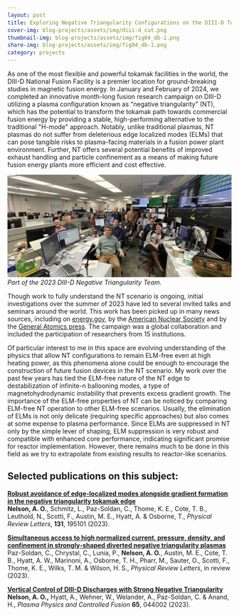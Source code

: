 ```yaml
---
layout: post
title: Exploring Negative Triangularity Configurations on the DIII-D Tokamak
cover-img: blog-projects/assets/img/diii-d_cut.png
thumbnail-img: blog-projects/assets/img/fig04_db-1.png
share-img: blog-projects/assets/img/fig04_db-1.png
category: projects
---
```

 
As one of the most flexible and powerful tokamak facilities in the world, the DIII-D National Fusion Facility is a premier location for ground-breaking studies in magnetic fusion energy. 
In January and February of 2024, we completed an innovative month-long fusion research campaign on DIII-D utilizing a plasma configuration known as “negative triangularity” (NT), which has the potential to transform the tokamak path towards commercial fusion energy by providing a stable, high-performing alternative to the traditional "H-mode" approach. 
Notably, unlike traditional plasmas, NT plasmas do not suffer from deleterious edge localized modes (ELMs) that can pose tangible risks to plasma-facing materials in a fusion power plant environment. 
Further, NT offers several potential benefits of improved exhaust handling and particle confinement as a means of making future fusion energy plants more efficient and cost effective.

![DIII-D NT Team](/blog-projects/assets/img/d3d_nt.jpeg)
*Part of the 2023 DIII-D Negative Triangularity Team.*

Though work to fully understand the NT scenario is ongoing, initial investigations over the summer of 2023 have led to several invited talks and seminars around the world. 
This work has been picked up in many news sources, including on [energy.gov](https://www.energy.gov/science/fes/articles/negative-triangularity-positive-tokamak-fusion-reactors), by the [American Nuclear Society](https://www.ans.org/news/article-4952/equipped-with-armor-tiles-diiid-takes-negative-triangularity-plasma-to-new-highs/) and by the [General Atomics press](https://www.ga.com/diii-d-national-fusion-facility-completes-highest-powered-negative-triangularity-experiments-in-history-of-us-fusion-research-program). 
The campaign was a global collaboration and included the participation of researchers from 15 institutions. 

Of particular interest to me in this space are evolving understanding of the physics that allow NT configurations to remain ELM-free even at high heating power, as this phenomena alone could be enough to encourage the construction of future fusion devices in the NT scenario. 
My work over the past few years has tied the ELM-free nature of the NT edge to destabilization of infinite-n ballooning modes, a type of magnetohydrodynamic instability that prevents excess gradient growth. 
The importance of the ELM-free properties of NT can be noticed by comparing ELM-free NT operation to other ELM-free scenarios. 
Usually, the elimination of ELMs is not only delicate (requiring specific approaches) but also comes at some expense to plasma performance. 
Since ELMs are suppressed in NT only by the simple lever of shaping, ELM suppression is very robust and compatible with enhanced core performance, indicating significant promise for reactor implementation. 
 However, there remains much to be done in this field as we try to extrapolate from existing results to reactor-like scenarios. 

## Selected publications on this subject:

**[Robust avoidance of edge-localized modes alongside gradient formation in the negative triangularity tokamak edge](https://doi.org/10.1103/PhysRevLett.131.195101)** <br />
**Nelson, A. O.**, Schmitz, L., Paz-Soldan, C., Thome, K. E., Cote, T. B., Leuthold, N., Scotti, F., Austin, M. E., Hyatt, A. & Osborne, T., _Physical Review Letters_, **131**, 195101 (2023).

**[Simultaneous access to high normalized current, pressure, density, and confinement in strongly-shaped diverted negative triangularity plasmas](https://arxiv.org/abs/2309.03689)**<br />
Paz-Soldan, C., Chrystal, C., Lunia, P., **Nelson, A. O.**, Austin, M. E., Cote, T. B., Hyatt, A. W., Marinoni, A., Osborne, T. H., Pharr, M., Sauter, O., Scotti, F., Thome, K. E., Wilks, T. M. & Wilson, H. S., _Physical Review Letters_, in review (2023).

**[Vertical Control of DIII-D Discharges with Strong Negative Triangularity](https://doi.org/10.1088/1361-6587/acbe65)** <br />
**Nelson, A. O.,** Hyatt, A., Wehner, W., Welander, A., Paz-Soldan, C. & Anand, H., _Plasma Physics and Controlled Fusion_ **65**, 044002 (2023).

